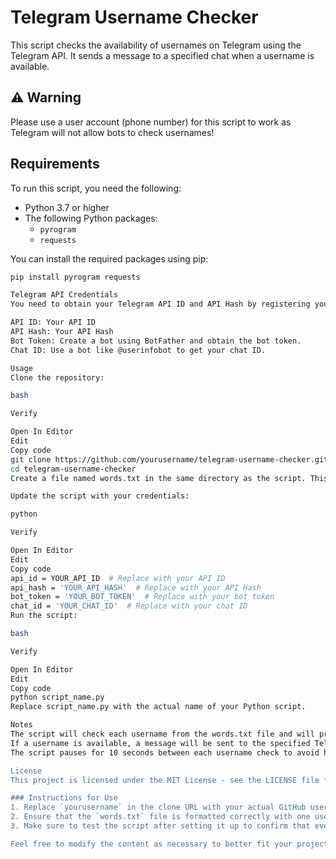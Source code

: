 # Telegram Username Checker

This script checks the availability of usernames on Telegram using the Telegram API. It sends a message to a specified chat when a username is available.

## ⚠️ Warning
Please use a user account (phone number) for this script to work as Telegram will not allow bots to check usernames!

## Requirements

To run this script, you need the following:

- Python 3.7 or higher
- The following Python packages:
  - `pyrogram`
  - `requests`

You can install the required packages using pip:

```bash
pip install pyrogram requests

Telegram API Credentials
You need to obtain your Telegram API ID and API Hash by registering your application at my.telegram.org.

API ID: Your API ID
API Hash: Your API Hash
Bot Token: Create a bot using BotFather and obtain the bot token.
Chat ID: Use a bot like @userinfobot to get your chat ID.

Usage
Clone the repository:

bash

Verify

Open In Editor
Edit
Copy code
git clone https://github.com/yourusername/telegram-username-checker.git
cd telegram-username-checker
Create a file named words.txt in the same directory as the script. This file should contain a list of usernames to check, with each username on a new line.

Update the script with your credentials:

python

Verify

Open In Editor
Edit
Copy code
api_id = YOUR_API_ID  # Replace with your API ID
api_hash = 'YOUR_API_HASH'  # Replace with your API Hash
bot_token = 'YOUR_BOT_TOKEN'  # Replace with your bot token
chat_id = 'YOUR_CHAT_ID'  # Replace with your chat ID
Run the script:

bash

Verify

Open In Editor
Edit
Copy code
python script_name.py
Replace script_name.py with the actual name of your Python script.

Notes
The script will check each username from the words.txt file and will print whether the username is available or already taken.
If a username is available, a message will be sent to the specified Telegram chat.
The script pauses for 10 seconds between each username check to avoid hitting Telegram's rate limits.

License
This project is licensed under the MIT License - see the LICENSE file for details.

### Instructions for Use
1. Replace `yourusername` in the clone URL with your actual GitHub username.
2. Ensure that the `words.txt` file is formatted correctly with one username per line.
3. Make sure to test the script after setting it up to confirm that everything works as expected.

Feel free to modify the content as necessary to better fit your project or personal style!
